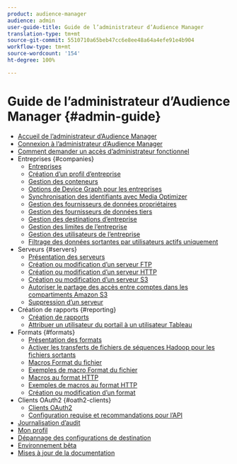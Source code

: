 ```yaml
---
product: audience-manager
audience: admin
user-guide-title: Guide de l’administrateur d’Audience Manager
translation-type: tm+mt
source-git-commit: 5510710a65beb47cc6e8ee48a64a4efe91e4b904
workflow-type: tm+mt
source-wordcount: '154'
ht-degree: 100%

---
```



# Guide de l’administrateur d’Audience Manager {#admin-guide}

+ [Accueil de l’administrateur d’Audience Manager](admin-home.md)
+ [Connexion à l’administrateur d’Audience Manager](admin-login.md)
+ [Comment demander un accès d’administrateur fonctionnel](admin-access.md)
+ Entreprises {#companies}
   + [Entreprises](companies/admin-companies-overview.md)
   + [Création d’un profil d’entreprise](companies/admin-manage-company-profiles.md)
   + [Gestion des conteneurs](companies/admin-manage-containers.md)
   + [Options de Device Graph pour les entreprises](companies/admin-device-graph-options.md)
   + [Synchronisation des identifiants avec Media Optimizer](companies/admin-amo-sync.md)
   + [Gestion des fournisseurs de données propriétaires](companies/admin-first-party-providers.md)
   + [Gestion des fournisseurs de données tiers](companies/admin-third-party-providers.md)
   + [Gestion des destinations d’entreprise](companies/admin-manage-company-destinations.md)
   + [Gestion des limites de l’entreprise](companies/admin-company-limits.md)
   + [Gestion des utilisateurs de l’entreprise](companies/admin-manage-company-users.md)
   + [Filtrage des données sortantes par utilisateurs actifs uniquement](companies/outbound-active-user-filter.md)
+ Serveurs {#servers}
   + [Présentation des serveurs](admin-servers/admin-servers.md)
   + [Création ou modification d’un serveur FTP](admin-servers/create-ftp-server.md)
   + [Création ou modification d’un serveur HTTP](admin-servers/create-http-server.md)
   + [Création ou modification d’un serveur S3](admin-servers/create-s3-server.md)
   + [Autoriser le partage des accès entre comptes dans les compartiments Amazon S3](admin-servers/admin-authorize-s3-cross-bucket.md)
   + [Suppression d’un serveur](admin-servers/admin-delete-server.md)
+ Création de rapports {#reporting}
   + [Création de rapports](admin-reporting/admin-reporting-overview.md)
   + [Attribuer un utilisateur du portail à un utilisateur Tableau](admin-reporting/admin-assign-tableau-user.md)
+ Formats {#formats}
   + [Présentation des formats](formats/formats.md)
   + [Activer les transferts de fichiers de séquences Hadoop pour les fichiers sortants](formats/enable-outbound-seq.md)
   + [Macros Format du fichier](formats/file-formats.md)
   + [Exemples de macro Format du fichier](formats/file-format-examples.md)
   + [Macros au format HTTP](formats/web-formats.md)
   + [Exemples de macros au format HTTP](formats/web-format-examples.md)
   + [Création ou modification d’un format](formats/admin-create-format.md)
+ Clients OAuth2 {#oath2-clients}
   + [Clients OAuth2](admin-oauth2/admin-oauth2-create-edit.md)
   + [Configuration requise et recommandations pour l’API](admin-oauth2/aam-admin-api-requirements.md)
+ [Journalisation d’audit](admin-audit-logging.md)
+ [Mon profil](admin-my-profile.md)
+ [Dépannage des configurations de destination](admin-destination-troubleshooting.md)
+ [Environnement bêta](admin-beta-environment.md)
+ [Mises à jour de la documentation](admin-doc-updates.md)
